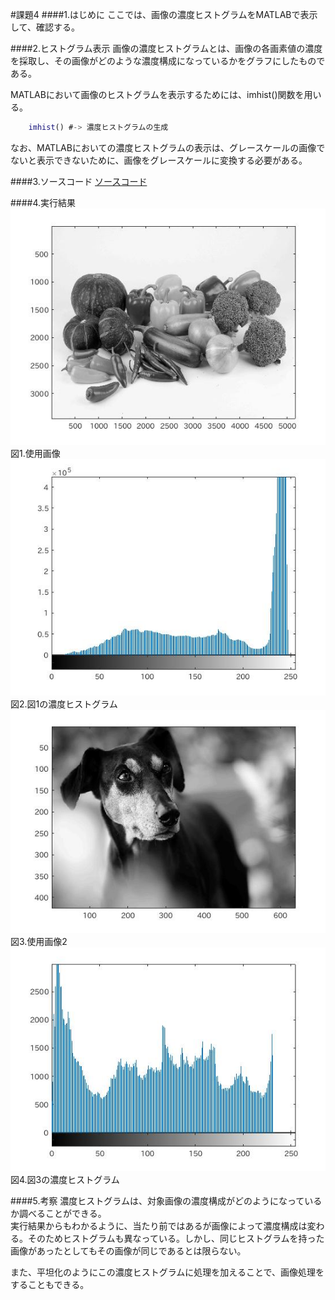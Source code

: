 #課題4
####1.はじめに
ここでは、画像の濃度ヒストグラムをMATLABで表示して、確認する。

####2.ヒストグラム表示
画像の濃度ヒストグラムとは、画像の各画素値の濃度を採取し、その画像がどのような濃度構成になっているかをグラフにしたものである。

MATLABにおいて画像のヒストグラムを表示するためには、imhist()関数を用いる。

```matlab
	imhist() #-> 濃度ヒストグラムの生成
```

なお、MATLABにおいての濃度ヒストグラムの表示は、グレースケールの画像でないと表示できないために、画像をグレースケールに変換する必要がある。

####3.ソースコード
[ソースコード](../Program/Program4.m)

####4.実行結果
<img src="./Report_Picture_04/graybeget.jpg" alt="">  
図1.使用画像  
<img src="./Report_Picture_04/graybegethist.jpg" alt="">  
図2.図1の濃度ヒストグラム  
<img src="./Report_Picture_04/graydog.jpg" alt="">  
図3.使用画像2  
<img src="./Report_Picture_04/graydoghist.jpg" alt="">  
図4.図3の濃度ヒストグラム

####5.考察
濃度ヒストグラムは、対象画像の濃度構成がどのようになっているか調べることができる。  
実行結果からもわかるように、当たり前ではあるが画像によって濃度構成は変わる。そのためヒストグラムも異なっている。しかし、同じヒストグラムを持った画像があったとしてもその画像が同じであるとは限らない。

また、平坦化のようにこの濃度ヒストグラムに処理を加えることで、画像処理をすることもできる。

